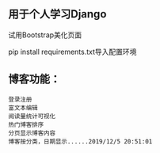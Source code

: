 ## 用于个人学习Django ##

试用Bootstrap美化页面

pip install requirements.txt导入配置环境


## 博客功能： ##

    登录注册
    富文本编辑
    阅读量统计可视化
    热门博客排序
    分页显示博客内容
    博客按分类，日期显示......2019/12/5 20:51:01 